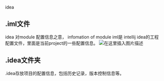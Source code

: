idea

## .iml文件

idea 对module 配置信息之意， infomation of module
iml是 intellij idea的工程配置文件，里面是当前project的一些配置信息。
![在这里插入图片描述](https://img-blog.csdnimg.cn/20190814120154576.png)

## .idea文件夹

.idea存放项目的配置信息，包括历史记录，版本控制信息等。